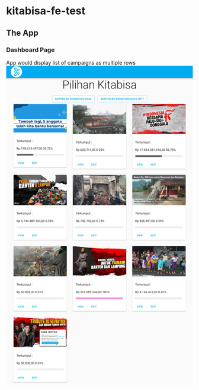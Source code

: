# kitabisa-fe-test


## The App

### Dashboard Page
App would display list of campaigns as multiple rows
![Alt text](ss.png "dashboard")
